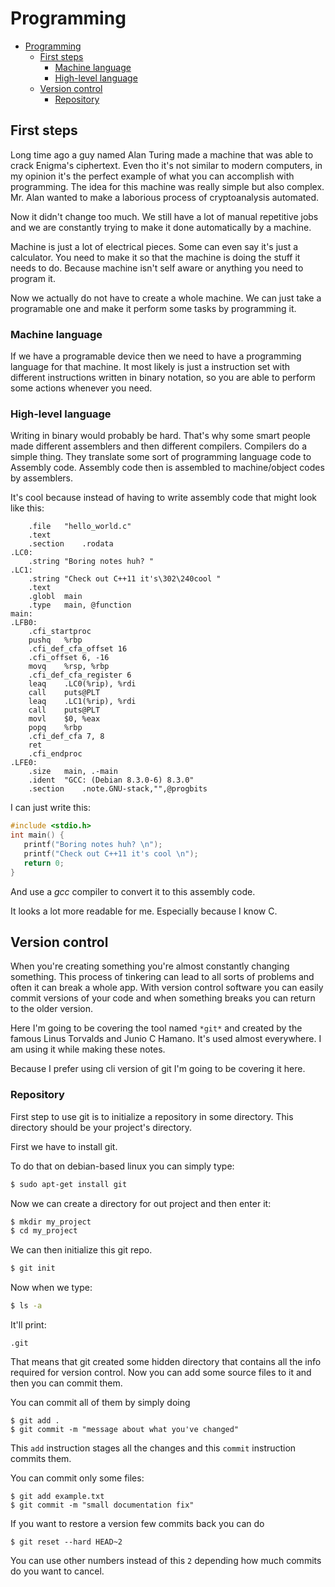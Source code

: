<!-- {% raw %} -->

# Programming

<!-- TOC -->

- [Programming](#programming)
	- [First steps](#first-steps)
		- [Machine language](#machine-language)
		- [High-level language](#high-level-language)
	- [Version control](#version-control)
		- [Repository](#repository)

<!-- /TOC -->

## First steps

Long time ago a guy named Alan Turing made a machine that was able to crack Enigma's ciphertext.
Even tho it's not similar to modern computers, in my opinion it's the perfect example of what you can accomplish with programming.
The idea for this machine was really simple but also complex. Mr. Alan wanted to make a laborious process of cryptoanalysis automated.

Now it didn't change too much. We still have a lot of manual repetitive jobs and we are constantly trying to make it done automatically by a machine.

Machine is just a lot of electrical pieces. Some can even say it's just a calculator. 
You need to make it so that the machine is doing the stuff it needs to do. Because machine isn't self aware or anything you need to program it.

Now we actually do not have to create a whole machine. We can just take a programable one and make it perform some tasks by programming it.

### Machine language

If we have a programable device then we need to have a programming language for that machine.
It most likely is just a instruction set with different instructions written in binary notation, so you are able to perform some actions whenever you need.

### High-level language

Writing in binary would probably be hard. That's why some smart people made different assemblers and then different compilers.
Compilers do a simple thing. They translate some sort of programming language code to Assembly code. Assembly code then is assembled to machine/object codes by assemblers.

It's cool because instead of having to write assembly code that might look like this:

<!-- cSpell:disable -->

```assembly
	.file	"hello_world.c"
	.text
	.section	.rodata
.LC0:
	.string	"Boring notes huh? "
.LC1:
	.string	"Check out C++11 it's\302\240cool "
	.text
	.globl	main
	.type	main, @function
main:
.LFB0:
	.cfi_startproc
	pushq	%rbp
	.cfi_def_cfa_offset 16
	.cfi_offset 6, -16
	movq	%rsp, %rbp
	.cfi_def_cfa_register 6
	leaq	.LC0(%rip), %rdi
	call	puts@PLT
	leaq	.LC1(%rip), %rdi
	call	puts@PLT
	movl	$0, %eax
	popq	%rbp
	.cfi_def_cfa 7, 8
	ret
	.cfi_endproc
.LFE0:
	.size	main, .-main
	.ident	"GCC: (Debian 8.3.0-6) 8.3.0"
	.section	.note.GNU-stack,"",@progbits
```
<!-- cSpell:enable -->

I can just write this:

```c
#include <stdio.h>
int main() {
   printf("Boring notes huh? \n");
   printf("Check out C++11 it's cool \n");
   return 0;
}
```

And use a *gcc* compiler to convert it to this assembly code.

It looks a lot more readable for me. Especially because I know C.

## Version control

When you're creating something you're almost constantly changing something.
This process of tinkering can lead to all sorts of problems and often it can break a whole app.
With version control software you can easily commit versions of your code and when something breaks you can return to the older version.

Here I'm going to be covering the tool named `*git*` and created by the famous Linus Torvalds and Junio C Hamano. It's used almost everywhere. I am using it while making these notes.

Because I prefer using cli version of git I'm going to be covering it here.

### Repository

First step to use git is to initialize a repository in some directory.
This directory should be your project's directory.

First we have to install git.

To do that on debian-based linux you can simply type:

```sh
$ sudo apt-get install git
```

Now we can create a directory for out project and then enter it:
```sh
$ mkdir my_project
$ cd my_project
```
We can then initialize this git repo.

```sh
$ git init
```

Now when we type:

```sh
$ ls -a
```

It'll print:

```
.git
```

That means that git created some hidden directory that contains all the info required for version control.
Now you can add some source files to it and then you can commit them.

You can commit all of them by simply doing

```
$ git add .
$ git commit -m "message about what you've changed"
```

This `add` instruction stages all the changes and this `commit` instruction commits them.

You can commit only some files:

```
$ git add example.txt
$ git commit -m "small documentation fix"
```

If you want to restore a version few commits back you can do
```
$ git reset --hard HEAD~2
```
You can use other numbers instead of this `2` depending how much commits do you want to cancel.

<!-- {% endraw %} -->
